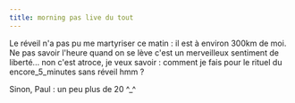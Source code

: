 ```yaml
---
title: morning pas live du tout
---
```


Le réveil n'a pas pu me martyriser ce matin : il est à environ 300km de moi.
Ne pas savoir l'heure quand on se lève c'est un merveilleux sentiment de
liberté... non c'est atroce, je veux savoir : comment je fais pour le rituel
du encore_5_minutes sans réveil hmm ?

Sinon, Paul : un peu plus de 20 ^_^

